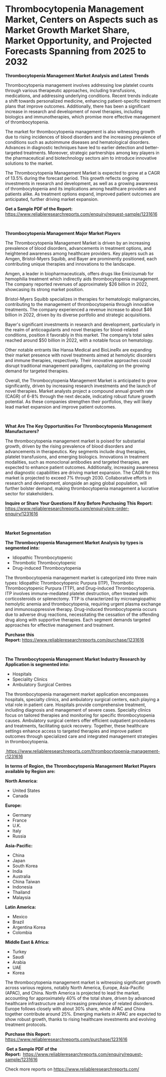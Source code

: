 <p><h1>Thrombocytopenia Management Market, Centers on Aspects such as Market Growth Market Share, Market Opportunity, and Projected Forecasts Spanning from 2025 to 2032</h1></p><p><strong>Thrombocytopenia Management Market Analysis and Latest Trends</strong></p>
<p><p>Thrombocytopenia management involves addressing low platelet counts through various therapeutic approaches, including transfusions, medications, and addressing underlying conditions. Recent trends indicate a shift towards personalized medicine, enhancing patient-specific treatment plans that improve outcomes. Additionally, there has been a significant increase in research and development of novel therapies, including biologics and immunotherapies, which promise more effective management of thrombocytopenia.</p><p>The market for thrombocytopenia management is also witnessing growth due to rising incidences of blood disorders and the increasing prevalence of conditions such as autoimmune diseases and hematological disorders. Advances in diagnostic techniques have led to earlier detection and better-targeted treatments. Moreover, strategic partnerships among key players in the pharmaceutical and biotechnology sectors aim to introduce innovative solutions to the market.</p><p>The Thrombocytopenia Management Market is expected to grow at a CAGR of 13.5% during the forecast period. This growth reflects ongoing investments in research and development, as well as a growing awareness of thrombocytopenia and its implications among healthcare providers and patients alike. As treatment options expand, improved patient outcomes are anticipated, further driving market expansion.</p></p>
<p><strong>Get a Sample PDF of the Report:&nbsp;</strong> <a href="https://www.reliableresearchreports.com/enquiry/request-sample/1231616?utm_campaign=41&utm_medium=2&utm_source=Github&utm_content=ia&utm_term=03032025&utm_id=thrombocytopenia-management">https://www.reliableresearchreports.com/enquiry/request-sample/1231616</a></p>
<p>&nbsp;</p>
<p><strong>Thrombocytopenia Management Major Market Players</strong></p>
<p><p>The Thrombocytopenia Management Market is driven by an increasing prevalence of blood disorders, advancements in treatment options, and heightened awareness among healthcare providers. Key players such as Amgen, Bristol-Myers Squibb, and Bayer are prominently positioned, each contributing unique therapies and innovations to the landscape.</p><p>Amgen, a leader in biopharmaceuticals, offers drugs like Emicizumab for hemophilia treatment which indirectly aids thrombocytopenia management. The company reported revenues of approximately $26 billion in 2022, showcasing its strong market position.</p><p>Bristol-Myers Squibb specializes in therapies for hematologic malignancies, contributing to the management of thrombocytopenia through innovative treatments. The company experienced a revenue increase to about $46 billion in 2022, driven by its diverse portfolio and strategic acquisitions.</p><p>Bayer's significant investments in research and development, particularly in the realm of anticoagulants and novel therapies for blood-related conditions, position it favorably in this market. The company’s total sales reached around $50 billion in 2022, with a notable focus on hematology.</p><p>Other notable entrants like Hansa Medical and BioLineRx are expanding their market presence with novel treatments aimed at hemolytic disorders and immune therapies, respectively. Their innovative approaches could disrupt traditional management paradigms, capitalizing on the growing demand for targeted therapies.</p><p>Overall, the Thrombocytopenia Management Market is anticipated to grow significantly, driven by increasing research investments and the launch of novel therapies. Market analysts project a compound annual growth rate (CAGR) of 6-8% through the next decade, indicating robust future growth potential. As these companies strengthen their portfolios, they will likely lead market expansion and improve patient outcomes.</p></p>
<p>&nbsp;</p>
<p><strong>What Are The Key Opportunities For Thrombocytopenia Management Manufacturers?</strong></p>
<p><p>The thrombocytopenia management market is poised for substantial growth, driven by the rising prevalence of blood disorders and advancements in therapeutics. Key segments include drug therapies, platelet transfusions, and emerging biologics. Innovations in treatment modalities, such as monoclonal antibodies and targeted therapies, are expected to enhance patient outcomes. Additionally, increasing awareness and diagnostic capabilities are driving market expansion. The CAGR for this market is projected to exceed 7% through 2030. Collaborative efforts in research and development, alongside an aging global population, will further bolster demand, making thrombocytopenia management a lucrative sector for stakeholders.</p></p>
<p><strong>Inquire or Share Your Questions If Any Before Purchasing This Report:</strong> <a href="https://www.reliableresearchreports.com/enquiry/pre-order-enquiry/1231616?utm_campaign=41&utm_medium=2&utm_source=Github&utm_content=ia&utm_term=03032025&utm_id=thrombocytopenia-management">https://www.reliableresearchreports.com/enquiry/pre-order-enquiry/1231616</a></p>
<p>&nbsp;</p>
<p><strong>Market Segmentation</strong></p>
<p><strong>The Thrombocytopenia Management Market Analysis by types is segmented into:</strong></p>
<p><ul><li>Idiopathic Thrombocytopenic</li><li>Thrombotic Thrombocytopenic</li><li>Drug-induced Thrombocytopenia</li></ul></p>
<p><p>The thrombocytopenia management market is categorized into three main types: Idiopathic Thrombocytopenic Purpura (ITP), Thrombotic Thrombocytopenic Purpura (TTP), and Drug-induced Thrombocytopenia. ITP involves immune-mediated platelet destruction, often treated with corticosteroids or splenectomy. TTP is characterized by microangiopathic hemolytic anemia and thrombocytopenia, requiring urgent plasma exchange and immunosuppressive therapy. Drug-induced thrombocytopenia occurs due to adverse drug reactions, necessitating the cessation of the offending drug along with supportive therapies. Each segment demands targeted approaches for effective management and treatment.</p></p>
<p><strong>Purchase this Report:&nbsp;</strong><a href="https://www.reliableresearchreports.com/purchase/1231616?utm_campaign=41&utm_medium=2&utm_source=Github&utm_content=ia&utm_term=03032025&utm_id=thrombocytopenia-management">https://www.reliableresearchreports.com/purchase/1231616</a></p>
<p>&nbsp;</p>
<p><strong>The Thrombocytopenia Management Market Industry Research by Application is segmented into:</strong></p>
<p><ul><li>Hospitals</li><li>Speciality Clinics</li><li>Ambulatory Surgical Centres</li></ul></p>
<p><p>The thrombocytopenia management market application encompasses hospitals, specialty clinics, and ambulatory surgical centers, each playing a vital role in patient care. Hospitals provide comprehensive treatment, including diagnosis and management of severe cases. Specialty clinics focus on tailored therapies and monitoring for specific thrombocytopenia causes. Ambulatory surgical centers offer efficient outpatient procedures and treatments, facilitating quick recovery. Together, these healthcare settings enhance access to targeted therapies and improve patient outcomes through specialized care and integrated management strategies in thrombocytopenia.</p></p>
<p><a href="https://www.reliableresearchreports.com/thrombocytopenia-management-r1231616?utm_campaign=41&utm_medium=2&utm_source=Github&utm_content=ia&utm_term=03032025&utm_id=thrombocytopenia-management">&nbsp;https://www.reliableresearchreports.com/thrombocytopenia-management-r1231616</a></p>
<p><strong>In terms of Region, the Thrombocytopenia Management Market Players available by Region are:</strong></p>
<p>
    <p> <strong> North America: </strong>
        <ul>
            <li>United States</li>
            <li>Canada</li>
        </ul>
        </p> 
    <p> <strong> Europe: </strong>
        <ul>
            <li>Germany</li>
            <li>France</li>
            <li>U.K.</li>
            <li>Italy</li>
            <li>Russia</li>
        </ul>
        </p> 
    <p> <strong> Asia-Pacific: </strong>
        <ul>
            <li>China</li>
            <li>Japan</li>
            <li>South Korea</li>
            <li>India</li>
            <li>Australia</li>
            <li>China Taiwan</li>
            <li>Indonesia</li>
            <li>Thailand</li>
            <li>Malaysia</li>
        </ul>
        </p> 
    <p> <strong> Latin America: </strong>
        <ul>
            <li>Mexico</li>
            <li>Brazil</li>
            <li>Argentina Korea</li>
            <li>Colombia</li>
        </ul>
        </p> 
    <p> <strong> Middle East & Africa: </strong>
        <ul>
            <li>Turkey</li>
            <li>Saudi</li>
            <li>Arabia</li>
            <li>UAE</li>
            <li>Korea</li>
        </ul>
    </p>
    </p>
<p><p>The thrombocytopenia management market is witnessing significant growth across various regions, notably North America, Europe, Asia-Pacific (APAC), and China. North America is projected to lead the market, accounting for approximately 40% of the total share, driven by advanced healthcare infrastructure and increasing prevalence of related disorders. Europe follows closely with about 30% share, while APAC and China together contribute around 25%. Emerging markets in APAC are expected to show robust growth, thanks to rising healthcare investments and evolving treatment protocols.</p></p>
<p><strong>Purchase this Report: </strong><a href="https://www.reliableresearchreports.com/purchase/1231616?utm_campaign=41&utm_medium=2&utm_source=Github&utm_content=ia&utm_term=03032025&utm_id=thrombocytopenia-management">https://www.reliableresearchreports.com/purchase/1231616</a></p>
<p>&nbsp;<strong>Get a Sample PDF of the Report:&nbsp;&nbsp;</strong><a href="https://www.reliableresearchreports.com/enquiry/request-sample/1231616?utm_campaign=41&utm_medium=2&utm_source=Github&utm_content=ia&utm_term=03032025&utm_id=thrombocytopenia-management">https://www.reliableresearchreports.com/enquiry/request-sample/1231616</a></p>
<p><strong></strong></p>
<p>Check more reports on <a href="https://www.reliableresearchreports.com/?utm_campaign=41&utm_medium=2&utm_source=Github&utm_content=ia&utm_term=03032025&utm_id=thrombocytopenia-management">https://www.reliableresearchreports.com/</a></p>